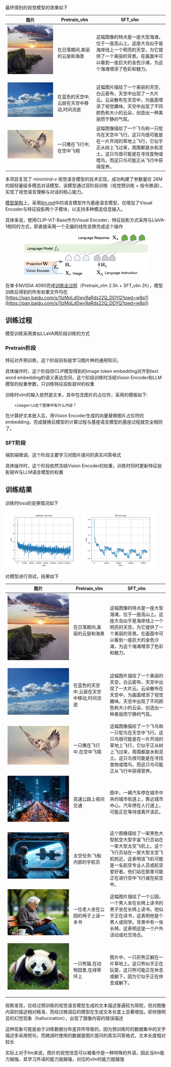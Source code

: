 最终得到的视觉模型的效果如下

<table>
  <thead>
    <tr>
      <th>图片</th>
      <th>Pretrain_vlm</th>
      <th>SFT_vlm</th>
    </tr>
  </thead>
  <tbody>
    <tr>
      <td>
        <img src="test_img\eval_images\0.PNG" alt="sunset">
        &nbsp;&nbsp;&nbsp;&nbsp;&nbsp;&nbsp;&nbsp;&nbsp;&nbsp;&nbsp;&nbsp;&nbsp;&nbsp;&nbsp;&nbsp;&nbsp;&nbsp;&nbsp;&nbsp;&nbsp;&nbsp;&nbsp;&nbsp;&nbsp;&nbsp;&nbsp;&nbsp;&nbsp;
      </td>
      <td>在日落期间,美丽的云层和海景</td>
      <td>这幅图像的特点是一座大型海滩，位于一座高山上。这座大岛似乎是海岸线上一个明亮的天空，为它提供了一个美丽的背景。在画面中可以看到一座巨大的金色沙滩，为这个海滩增添了色彩和魅力。</td>
    </tr>
    <tr>
      <td>
        <img src="test_img\eval_images\1.PNG" alt="cloud">
        &nbsp;&nbsp;&nbsp;&nbsp;&nbsp;&nbsp;&nbsp;&nbsp;&nbsp;&nbsp;&nbsp;&nbsp;&nbsp;&nbsp;&nbsp;&nbsp;&nbsp;&nbsp;&nbsp;&nbsp;&nbsp;&nbsp;&nbsp;&nbsp;&nbsp;&nbsp;&nbsp;&nbsp;
      </td>
      <td>在蓝色的天空中,云层在天空中移动,时间流逝</td>
      <td>这幅图片描绘了一个美丽的天空，白云密布，天空中出现了一大片云。云朵散布在天空中，为画面增添了视觉趣味。天空中出现了不同颜色和大小的云朵，创造出一种美丽而宁静的气氛。</td>
    </tr>
    <tr>
      <td>
        <img src="test_img\eval_images\3.PNG" alt="bird">
        &nbsp;&nbsp;&nbsp;&nbsp;&nbsp;&nbsp;&nbsp;&nbsp;&nbsp;&nbsp;&nbsp;&nbsp;&nbsp;&nbsp;&nbsp;&nbsp;&nbsp;&nbsp;&nbsp;&nbsp;&nbsp;&nbsp;&nbsp;&nbsp;&nbsp;&nbsp;&nbsp;&nbsp;
      </td>
      <td>一只鹰在飞行中,在空中飞翔</td>
      <td>这幅图像描绘了一个飞鸟和一只鸵鸟在天空中飞行。这只鸟很可能是在一片开阔的草地上飞行，它似乎正从树上飞过来，周围都是水和泥土。这只鸟很可能是在寻找食物或喂鸟，而这只鸟可能正从飞行中获得营养。</td>
    </tr>
  
  </tbody>
</table>


本项目复现了 minimind-v 视觉语言模型的技术实现，成功构建了参数量仅 26M 的超轻量级多模态对话模型，该模型通过双阶段训练（视觉预训练 + 指令微调），实现了视觉语言理解与对话的核心能力。



[模型架构](model/model_vlm.py)上，采用[llm.md](llm.md)中的语言模型作为基座语言模型，仅增加了Visual Encoder与特征投影两个子模块，以支持多种模态信息输入。

具体来说，使用CLIP-ViT-Base作为Visual Encoder，特征投影方式采用与LlaVA-1相同的方式，即直接采用一个无偏的线性变换完成这个操作

<div style="text-align: center;">
    <img src="img/llava-structure.png" width="80%">
</div>

在单卡NVIDIA 4090完成[训练全过程](train_log)（Pretrain_vlm 2.5h + SFT_vlm 2h），模型训练后得到的所有权重文件均在[https://pan.baidu.com/s/1IzMqLd0wv9aRds22Q_DDYQ?pwd=w8p1](https://pan.baidu.com/s/1IzMqLd0wv9aRds22Q_DDYQ?pwd=w8p1)

## 训练过程

模型训练采用类似LLaVA两阶段训练的方式

### Pretrain阶段


特征对齐预训练，这个阶段目标是学习图片种的通用知识。

具体操作时，这个阶段将CLIP模型得到的image token embedding对齐到text word embedding的语义表达空间，这个阶段训练时冻结Vision Encoder和LLM模型的权重参数，只训练特征投影层W的权重

训练时vlm的输入依然是文本，其中包含图片的占位符，采用的模板如下:

        <image>\n这个图像中有什么内容？

在计算好文本嵌入后，用Vision Encoder生成的向量替换图片占位符的embedding，完成替换后模型的计算过程与基座语言模型的基座过程就完全相同了。


### SFT阶段

端到端微调，这个阶段主要学习对图片提问的真实问答格式

具体操作时，这个阶段依然冻结Vision Encoder的权重，训练时同时更新特征投影层W与LLM语言模型的权重

## 训练结果

训练时loss的变换情况如下

<img src="img\pretrain_vlm_loss.png" width="47%"> <img src="img\sft_vlm_loss.png" width="47%">

对模型进行测试，结果如下

<table>
  <thead>
    <tr>
      <th>图片</th>
      <th>Pretrain_vlm</th>
      <th>SFT_vlm</th>
    </tr>
  </thead>
  <tbody>
    <tr>
      <td>
        <img src="test_img\eval_images\0.PNG" alt="sunset">
        &nbsp;&nbsp;&nbsp;&nbsp;&nbsp;&nbsp;&nbsp;&nbsp;&nbsp;&nbsp;&nbsp;&nbsp;&nbsp;&nbsp;&nbsp;&nbsp;&nbsp;&nbsp;&nbsp;&nbsp;&nbsp;&nbsp;&nbsp;&nbsp;&nbsp;&nbsp;&nbsp;&nbsp;
      </td>
      <td>在日落期间,美丽的云层和海景</td>
      <td>这幅图像的特点是一座大型海滩，位于一座高山上。这座大岛似乎是海岸线上一个明亮的天空，为它提供了一个美丽的背景。在画面中可以看到一座巨大的金色沙滩，为这个海滩增添了色彩和魅力。</td>
    </tr>
    <tr>
      <td>
        <img src="test_img\eval_images\1.PNG" alt="cloud">
        &nbsp;&nbsp;&nbsp;&nbsp;&nbsp;&nbsp;&nbsp;&nbsp;&nbsp;&nbsp;&nbsp;&nbsp;&nbsp;&nbsp;&nbsp;&nbsp;&nbsp;&nbsp;&nbsp;&nbsp;&nbsp;&nbsp;&nbsp;&nbsp;&nbsp;&nbsp;&nbsp;&nbsp;
      </td>
      <td>在蓝色的天空中,云层在天空中移动,时间流逝</td>
      <td>这幅图片描绘了一个美丽的天空，白云密布，天空中出现了一大片云。云朵散布在天空中，为画面增添了视觉趣味。天空中出现了不同颜色和大小的云朵，创造出一种美丽而宁静的气氛。</td>
    </tr>
    <tr>
      <td>
        <img src="test_img\eval_images\3.PNG" alt="bird">
        &nbsp;&nbsp;&nbsp;&nbsp;&nbsp;&nbsp;&nbsp;&nbsp;&nbsp;&nbsp;&nbsp;&nbsp;&nbsp;&nbsp;&nbsp;&nbsp;&nbsp;&nbsp;&nbsp;&nbsp;&nbsp;&nbsp;&nbsp;&nbsp;&nbsp;&nbsp;&nbsp;&nbsp;
      </td>
      <td>一只鹰在飞行中,在空中飞翔</td>
      <td>这幅图像描绘了一个飞鸟和一只鸵鸟在天空中飞行。这只鸟很可能是在一片开阔的草地上飞行，它似乎正从树上飞过来，周围都是水和泥土。这只鸟很可能是在寻找食物或喂鸟，而这只鸟可能正从飞行中获得营养。</td>
    </tr>
    <tr>
      <td>
        <img src="test_img\eval_images\城市车水马龙-city-traffic.jpg" alt="0">
        &nbsp;&nbsp;&nbsp;&nbsp;&nbsp;&nbsp;&nbsp;&nbsp;&nbsp;&nbsp;&nbsp;&nbsp;&nbsp;&nbsp;&nbsp;&nbsp;&nbsp;&nbsp;&nbsp;&nbsp;&nbsp;&nbsp;&nbsp;&nbsp;&nbsp;&nbsp;&nbsp;&nbsp;
      </td>
      <td>高速公路上夜间交通</td>
      <td>图中，一辆汽车停在城市中央的城市街道上，靠近城市中心。汽车停在人行道上，可能正在等待或离开该区。</td>
    </tr>
    <tr>
      <td>
        <img src="test_img\eval_images\太空宇航员-Astronaut-Space.jpg" alt="0">
        &nbsp;&nbsp;&nbsp;&nbsp;&nbsp;&nbsp;&nbsp;&nbsp;&nbsp;&nbsp;&nbsp;&nbsp;&nbsp;&nbsp;&nbsp;&nbsp;&nbsp;&nbsp;&nbsp;&nbsp;&nbsp;&nbsp;&nbsp;&nbsp;&nbsp;&nbsp;&nbsp;&nbsp;
      </td>
      <td> 太空任务:飞船内部的宇航员</td>
      <td> 这个图像描绘了一架黑色大型航空大型宇宙飞行员站在一架大型太空飞机上。这个飞行员站在一架大型太空飞机附近，这表明该飞机可能是一名航空专业人员或航空爱好者。他们站在那里可能正在进行空中飞行或在航空中。
    </td>
    </tr>
    <tr>
      <td>
        <img src="test_img\eval_images\椅子老人看书-Chair-Elderly-Reading.jpg" alt="0">
        &nbsp;&nbsp;&nbsp;&nbsp;&nbsp;&nbsp;&nbsp;&nbsp;&nbsp;&nbsp;&nbsp;&nbsp;&nbsp;&nbsp;&nbsp;&nbsp;&nbsp;&nbsp;&nbsp;&nbsp;&nbsp;&nbsp;&nbsp;&nbsp;&nbsp;&nbsp;&nbsp;&nbsp;
      </td>
      <td> 一位老人坐在公园的椅子上读一本书</td>
      <td> 这幅图片描绘了一个公园，一个男人坐在长椅上读书的男子坐在长椅上读书。他似乎正在读书，这表明他是个男人或同学。背景中有一张长椅，这表明这是一个户外活动或社交场合。
    </td>
    </tr>
    <tr>
      <td>
        <img src="test_img\eval_images\熊猫草地-Panda-Grassland.jpg" alt="0">
        &nbsp;&nbsp;&nbsp;&nbsp;&nbsp;&nbsp;&nbsp;&nbsp;&nbsp;&nbsp;&nbsp;&nbsp;&nbsp;&nbsp;&nbsp;&nbsp;&nbsp;&nbsp;&nbsp;&nbsp;&nbsp;&nbsp;&nbsp;&nbsp;&nbsp;&nbsp;&nbsp;&nbsp;
      </td>
      <td> 一只熊猫,在动物园里,在绿草坪上</td>
      <td> 图片中，一只灰熊正躺在一片草地上。这只熊似乎正在玩耍，这只熊可能正在休息或躺下，因为它似乎正在休息或躺下。
    </td>
    </tr>
  </tbody>
</table>

观察发现，仅经过预训练的视觉语言模型生成的文本描述普遍较为简短，但对图像内容的描述相对精准，而经过微调后的模型在生成文本长度上显著增加，却伴随明显的幻觉现象（hallucination），出现了图像内容的错误描述

这种现象可能是由于训练数据分布差异所导致的，因为预训练时的数据集中的文字描述多采用短句，而微调时使用的数据是图片提问的真实问答格式，文本长度相对较长

实际上对于llm来说，图片的视觉信息可以被看作是一种特殊的外语，因此当llm能力越强，其学习外语的能力就越强，对应的vlm的能力就越强
